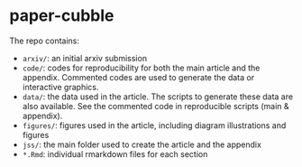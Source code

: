 # paper-cubble

The repo contains:

* `arxiv/`: an initial arxiv submission
* `code/`: codes for reproducibility for both the main article and the appendix. Commented codes are used to generate the data or interactive graphics.
* `data/`: the data used in the article. The scripts to generate these data are also available. See the commented code in reproducible scripts (main & appendix).
* `figures/`: figures used in the article, including diagram illustrations and figures
* `jss/`: the main folder used to create the article and the appendix
* `*.Rmd`: individual rmarkdown files for each section
